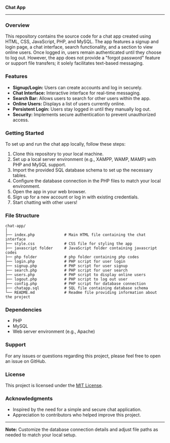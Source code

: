 **Chat App**

---

### Overview

This repository contains the source code for a chat app created using HTML, CSS, JavaScript, PHP, and MySQL. The app features a signup and login page, a chat interface, search functionality, and a section to view online users. Once logged in, users remain authenticated until they choose to log out. However, the app does not provide a "forgot password" feature or support file transfers; it solely facilitates text-based messaging.

### Features

- **Signup/Login:** Users can create accounts and log in securely.
- **Chat Interface:** Interactive interface for real-time messaging.
- **Search Bar:** Allows users to search for other users within the app.
- **Online Users:** Displays a list of users currently online.
- **Persistent Login:** Users stay logged in until they manually log out.
- **Security:** Implements secure authentication to prevent unauthorized access.

### Getting Started

To set up and run the chat app locally, follow these steps:

1. Clone this repository to your local machine.
2. Set up a local server environment (e.g., XAMPP, WAMP, MAMP) with PHP and MySQL support.
3. Import the provided SQL database schema to set up the necessary tables.
4. Configure the database connection in the PHP files to match your local environment.
5. Open the app in your web browser.
6. Sign up for a new account or log in with existing credentials.
7. Start chatting with other users!

### File Structure

```
chat-app/
│
├── index.php             # Main HTML file containing the chat interface
├── style.css             # CSS file for styling the app
├── javascript folder     # JavaScript folder containing javascript codes
├── php folder            # php folder containing php codes
├── login.php             # PHP script for user login
├── signup.php            # PHP script for user signup
├── search.php            # PHP script for user search
├── users.php             # PHP script to display online users
├── logout.php            # PHP script to log out user
├── config.php            # PHP script for database connection
├── chatapp.sql           # SQL file containing database schema
└── README.md             # Readme file providing information about the project
```

### Dependencies

- PHP
- MySQL
- Web server environment (e.g., Apache)

### Support

For any issues or questions regarding this project, please feel free to open an issue on GitHub.

### License

This project is licensed under the [MIT License](LICENSE).

### Acknowledgments

- Inspired by the need for a simple and secure chat application.
- Appreciation to contributors who helped improve this project.

---
**Note:** Customize the database connection details and adjust file paths as needed to match your local setup.
